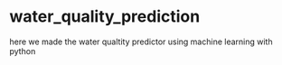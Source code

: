# water_quality_prediction
here we made the water qualtity predictor using machine learning with python 
